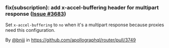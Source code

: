 ### fix(subscription): add x-accel-buffering header for multipart response ([Issue #3683](https://github.com/apollographql/router/issues/3683))

Set `x-accel-buffering` to `no` when it's a multipart response because proxies need this configuration.

By [@bnjjj](https://github.com/bnjjj) in https://github.com/apollographql/router/pull/3749
